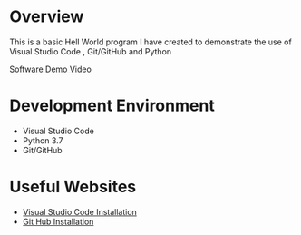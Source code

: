 # Overview

This is a basic Hell World program I have created to demonstrate the use of Visual Studio Code , Git/GitHub and Python

[Software Demo Video](https://youtu.be/AIzWWlwRxX0)
# Development Environment

* Visual Studio Code
* Python 3.7
* Git/GitHub
# Useful Websites


* [Visual Studio Code Installation](https://code.visualstudio.com/download)
* [Git Hub Installation](https://git-scm.com/download)
